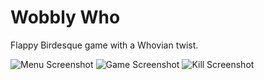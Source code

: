 Wobbly Who
==========

Flappy Birdesque game with a Whovian twist.

![Menu Screenshot](https://dl.dropboxusercontent.com/u/1699691/portfolio-website/wobblywho-menu.png)
![Game Screenshot](https://dl.dropboxusercontent.com/u/1699691/portfolio-website/wobblywho-lvl1.png)
![Kill Screenshot](https://dl.dropboxusercontent.com/u/1699691/portfolio-website/wobblywho-gameover.png)
